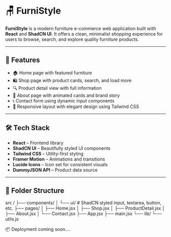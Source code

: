 # 🪑 FurniStyle

**FurniStyle** is a modern furniture e-commerce web application built with **React** and **ShadCN UI**. It offers a clean, minimalist shopping experience for users to browse, search, and explore quality furniture products.

---

## 🚀 Features

- 🏠 Home page with featured furniture
- 🛍️ Shop page with product cards, search, and load more
- 🔍 Product detail view with full information
- 🧾 About page with animated cards and brand story
- 📞 Contact form using dynamic input components
- 💬 Responsive layout with elegant design using Tailwind CSS

---

## 🛠️ Tech Stack

- **React** – Frontend library
- **ShadCN UI** – Beautifully styled UI components
- **Tailwind CSS** – Utility-first styling
- **Framer Motion** – Animations and transitions
- **Lucide Icons** – Icon set for consistent visuals
- **DummyJSON API** – Product data source

---

## 📁 Folder Structure
src /
├── components/
│ └── ui/ # ShadCN styled input, textarea, button, etc.
├── pages/
│ ├── Home.jsx
│ ├── Shop.jsx
│ ├── ProductDetail.jsx
│ ├── About.jsx
│ └── Contact.jsx
├── App.jsx
├── main.jsx
└── lib/
└── utils.js 

📦 Deployment
coming soon....





